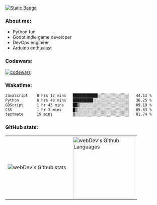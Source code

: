 [![Static Badge](https://img.shields.io/badge/Telegram-blue?style=flat&logo=telegram&link=https://t.me/sfkulagin)](https://t.me/sfkulagin)
### About me:

- Python fun
- Godot indie game developer
- DevOps engineer
- Arduino enthusiast

### Codewars:

[![codewars](https://www.codewars.com/users/talkafk/badges/large)](https://www.codewars.com/users/talkafk)

### Wakatime:

<!--START_SECTION:waka-->

```txt
JavaScript    8 hrs 17 mins   ███████████░░░░░░░░░░░░░░   44.13 %
Python        6 hrs 48 mins   █████████░░░░░░░░░░░░░░░░   36.25 %
GDScript      1 hr 43 mins    ██▒░░░░░░░░░░░░░░░░░░░░░░   09.19 %
CSS           1 hr 3 mins     █▒░░░░░░░░░░░░░░░░░░░░░░░   05.63 %
textmate      19 mins         ▒░░░░░░░░░░░░░░░░░░░░░░░░   01.74 %
```

<!--END_SECTION:waka-->

### GitHub stats:

<table>
  <tr>
    <td>
      <img align="left" src="http://github-readme-streak-stats.herokuapp.com?user=talkafk&theme=dark&background=000000" alt="webDev's Github stats" />
    </td>
    <td>
      <img height="195px" align="right" alt="webDev's Github Languages" src="https://github-readme-stats-sigma-five.vercel.app/api/top-langs/?username=talkafk&layout=compact&theme=vision-friendly-dark" />
    </td>
  </tr>
</table>
